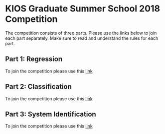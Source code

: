 # KIOS Graduate Summer School 2018 Competition

The competition consists of three parts. Please use the links below to join each part separately. Make sure to read and understand the rules for each part.

## Part 1: Regression
To join the competition please use this [link](https://www.kaggle.com/t/22b78ea0ab564dc4bb676d847f5719d1)

## Part 2: Classification
To join the competition please use this [link](https://www.kaggle.com/t/5652cbaedd184edeb76b40b9ed419fca)

## Part 3: System Identification
To join the competition please use this [link]()
